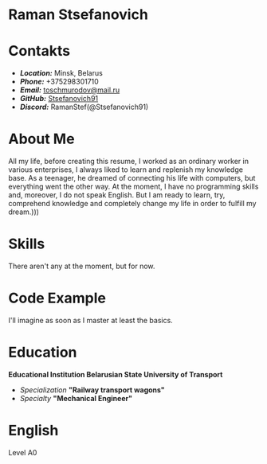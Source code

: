 # Raman Stsefanovich
# Contakts
* ***Location:*** Minsk, Belarus
* ***Phone:*** +375298301710
* ***Email:*** toschmurodov@mail.ru
* ***GitHub:*** [Stsefanovich91](https://github.com/Stsefanovich91)
* ***Discord:*** RamanStef(@Stsefanovich91)
# About Me
All my life, before creating this resume, I worked as an ordinary worker in various enterprises, I always liked to learn and replenish my knowledge base.
As a teenager, he dreamed of connecting his life with computers, but everything went the other way. 
At the moment, I have no programming skills and, moreover, I do not speak English. 
But I am ready to learn, try, comprehend knowledge and completely change my life in order to fulfill my dream.)))
# Skills
There aren't any at the moment, but for now.
# Code Example
I'll imagine as soon as I master at least the basics.
# Education
**Educational Institution Belarusian State University of Transport**
  - *Specialization* **"Railway transport wagons"**
  - *Specialty* **"Mechanical Engineer"**
# English
Level A0
